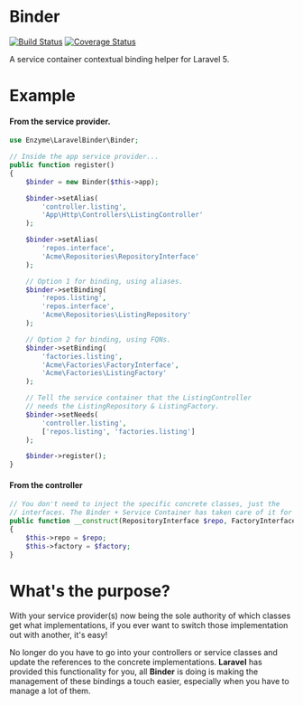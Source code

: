 # Binder

[![Build Status](https://travis-ci.org/enzyme/laravel-binder.svg?branch=master)](https://travis-ci.org/enzyme/laravel-binder)
[![Coverage Status](https://coveralls.io/repos/github/enzyme/laravel-binder/badge.svg?branch=master)](https://coveralls.io/github/enzyme/laravel-binder?branch=master)

A service container contextual binding helper for Laravel 5.

# Example

#### From the service provider.

```php
use Enzyme\LaravelBinder\Binder;

// Inside the app service provider...
public function register()
{
    $binder = new Binder($this->app);

    $binder->setAlias(
        'controller.listing',
        'App\Http\Controllers\ListingController'
    );

    $binder->setAlias(
        'repos.interface',
        'Acme\Repositories\RepositoryInterface'
    );

    // Option 1 for binding, using aliases.
    $binder->setBinding(
        'repos.listing',
        'repos.interface',
        'Acme\Repositories\ListingRepository'
    );

    // Option 2 for binding, using FQNs.
    $binder->setBinding(
        'factories.listing',
        'Acme\Factories\FactoryInterface',
        'Acme\Factories\ListingFactory'
    );

    // Tell the service container that the ListingController
    // needs the ListingRepository & ListingFactory.
    $binder->setNeeds(
        'controller.listing',
        ['repos.listing', 'factories.listing']
    );

    $binder->register();
}
```

#### From the controller

```php
// You don't need to inject the specific concrete classes, just the
// interfaces. The Binder + Service Container has taken care of it for you.
public function __construct(RepositoryInterface $repo, FactoryInterface $factory)
{
    $this->repo = $repo;
    $this->factory = $factory;
}
```

# What's the purpose?

With your service provider(s) now being the sole authority of which classes get what implementations, if you ever want to switch those implementation out with another, it's easy!

No longer do you have to go into your controllers or service classes and update the references to the concrete implementations. **Laravel** has provided this functionality for you, all **Binder** is doing is making the management of these bindings a touch easier, especially when you have to manage a lot of them.
